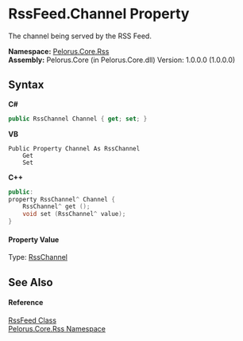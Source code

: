# RssFeed.Channel Property 
 

The channel being served by the RSS Feed.

**Namespace:**&nbsp;<a href="683C06D0">Pelorus.Core.Rss</a><br />**Assembly:**&nbsp;Pelorus.Core (in Pelorus.Core.dll) Version: 1.0.0.0 (1.0.0.0)

## Syntax

**C#**<br />
``` C#
public RssChannel Channel { get; set; }
```

**VB**<br />
``` VB
Public Property Channel As RssChannel
	Get
	Set
```

**C++**<br />
``` C++
public:
property RssChannel^ Channel {
	RssChannel^ get ();
	void set (RssChannel^ value);
}
```


#### Property Value
Type: <a href="8911D1C7">RssChannel</a>

## See Also


#### Reference
<a href="97BB3115">RssFeed Class</a><br /><a href="683C06D0">Pelorus.Core.Rss Namespace</a><br />